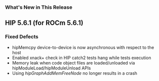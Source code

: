 <!-- markdownlint-disable first-line-h1 -->
<!-- markdownlint-disable no-duplicate-header -->

### What's New in This Release

## HIP 5.6.1 (for ROCm 5.6.1)

### Fixed Defects

- hipMemcpy device-to-device is now asynchronous with respect to the host
- Enabled xnack+ check in HIP catch2 tests hang while tests execution
- Memory leak when code object files are loaded/unloaded via hipModuleLoad/hipModuleUnload APIs
- Using *hipGraphAddMemFreeNode* no longer results in a crash







